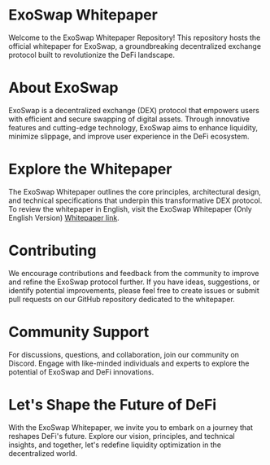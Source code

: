 # ExoSwap Whitepaper

Welcome to the ExoSwap Whitepaper Repository! This repository hosts the official whitepaper for ExoSwap, a groundbreaking decentralized exchange protocol built to revolutionize the DeFi landscape.

# About ExoSwap

ExoSwap is a decentralized exchange (DEX) protocol that empowers users with efficient and secure swapping of digital assets. Through innovative features and cutting-edge technology, ExoSwap aims to enhance liquidity, minimize slippage, and improve user experience in the DeFi ecosystem.

# Explore the Whitepaper

The ExoSwap Whitepaper outlines the core principles, architectural design, and technical specifications that underpin this transformative DEX protocol. To review the whitepaper in English, visit the ExoSwap Whitepaper (Only English Version) [Whitepaper link](https://docs.exohood.com/master-1/whitepaper).

# Contributing

We encourage contributions and feedback from the community to improve and refine the ExoSwap protocol further. If you have ideas, suggestions, or identify potential improvements, please feel free to create issues or submit pull requests on our GitHub repository dedicated to the whitepaper.

# Community Support

For discussions, questions, and collaboration, join our community on Discord. Engage with like-minded individuals and experts to explore the potential of ExoSwap and DeFi innovations.

# Let's Shape the Future of DeFi

With the ExoSwap Whitepaper, we invite you to embark on a journey that reshapes DeFi's future. Explore our vision, principles, and technical insights, and together, let's redefine liquidity optimization in the decentralized world.
